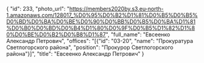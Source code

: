{
    "id": 233,
    "photo_url": "https://members2020by.s3.eu-north-1.amazonaws.com/128017_%D0%95%D0%B2%D1%81%D0%B5%D0%B5%D0%BD%D0%BA%D0%BE%D0%90%D0%BB%D0%B5%D0%BA%D1%81%D0%B0%D0%BD%D0%B4%D1%80%D0%9F%D0%B5%D1%82%D1%80%D0%BE%D0%B2%D0%B8%D1%87",
    "full_name": "Евсеенко Александр Петрович",
    "offices": "[{\"id\": \"03-20\", \"name\": \"Прокуратура Светлогорского района\", \"position\": \"Прокурор Светлогорского района\"}]",
    "title": "Евсеенко Александр Петрович"
}